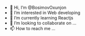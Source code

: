 - 👋 Hi, I’m @BosimovOxunjon
- 👀 I’m interested in Web developing
- 🌱 I’m currently learning Reactjs
- 💞️ I’m looking to collaborate on ...
- 📫 How to reach me ...

<!---
BosimovOxunjon/BosimovOxunjon is a ✨ special ✨ repository because its `README.md` (this file) appears on your GitHub profile.
You can click the Preview link to take a look at your changes.
--->
